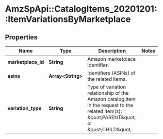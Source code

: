 # AmzSpApi::CatalogItems_20201201::ItemVariationsByMarketplace

## Properties
Name | Type | Description | Notes
------------ | ------------- | ------------- | -------------
**marketplace_id** | **String** | Amazon marketplace identifier. | 
**asins** | **Array&lt;String&gt;** | Identifiers (ASINs) of the related items. | 
**variation_type** | **String** | Type of variation relationship of the Amazon catalog item in the request to the related item(s): \&quot;PARENT\&quot; or \&quot;CHILD\&quot;. | 

